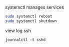 systemctl manages services

```bash
sudo systemctl reboot
sudo systemctl shutdown
```

view log ssh 

`journalctl -t sshd`